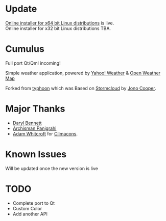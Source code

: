 # Update

[Online installer for x64 bit Linux distributions](https://github.com/vadrian89/cumulus-qt/releases/tag/2.0.1a) is live.  
Online installer for x32 bit Linux distributions TBA. 

# Cumulus

Full port Qt/Qml incoming!

Simple weather application, powered by [Yahoo! Weather](http://weather.yahoo.com) & [Open Weather Map](http://openweathermap.org/)

Forked from [typhoon](https://github.com/apandada1/typhoon) which was
Based on [Stormcloud](https://github.com/consindo/stormcloud/) by [Jono Cooper](https://twitter.com/consindo).

# Major Thanks
- [Daryl Bennett](https://github.com/kd8bny)
- [Archisman Panigrahi](https://github.com/apandada1)
- [Adam Whitcroft](https://twitter.com/AdamWhitcroft) for [Climacons](http://adamwhitcroft.com/climacons/).

# Known Issues

Will be updated once the new version is live

# TODO
- Complete port to Qt
- Custom Color
- Add another API
